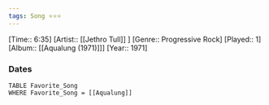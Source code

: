 ```yaml
---
tags: Song ⭐⭐⭐ 
---
```

[Time:: 6:35]
[Artist:: [[Jethro Tull]] ]
[Genre:: Progressive Rock]
[Played:: 1]
[Album:: [[Aqualung (1971)]]]
[Year:: 1971]
### Dates
````dataview
TABLE Favorite_Song
WHERE Favorite_Song = [[Aqualung]]
````